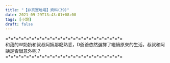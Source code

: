 ```yaml
---
title: "【非真實地場】資料(39)"
date: 2021-09-29T13:43:01+08:00
tags: [小說]
draft: false
---
```


=\*=\*=\*=\*=\*=\*=\*=\*=\*=\*=\*=\*=\*=\*=\*=\*=\*=\*=\*=\*=\*=\*=  
和藹的W奶奶和叔叔阿姨那麼熟悉，D爺爺依然選擇了繼續原來的生活，叔叔和阿姨是否很意外呢？  
=\*=\*=\*=\*=\*=\*=\*=\*=\*=\*=\*=\*=\*=\*=\*=\*=\*=\*=\*=\*=\*=\*=  
